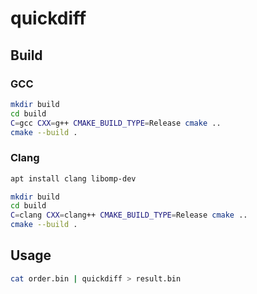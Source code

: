 # quickdiff

## Build

### GCC

```sh
mkdir build
cd build
C=gcc CXX=g++ CMAKE_BUILD_TYPE=Release cmake ..
cmake --build .
```

### Clang

```sh
apt install clang libomp-dev
```

``` sh
mkdir build
cd build
C=clang CXX=clang++ CMAKE_BUILD_TYPE=Release cmake ..
cmake --build .
```

## Usage

```sh
cat order.bin | quickdiff > result.bin
```
